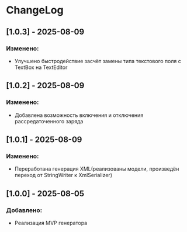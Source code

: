 ﻿# ChangeLog
## [1.0.3] - 2025-08-09
### Изменено:
- Улучшено быстродействие засчёт замены типа текстового поля с TextBox на TextEditor
## [1.0.2] - 2025-08-09
### Изменено:
- Добавлена возможность включения и отключения рассредаточенного заряда
## [1.0.1] - 2025-08-09
### Изменено:
- Переработана генерация XML(реализованы модели, произведён переход от StringWriter к XmlSerializer)
## [1.0.0] - 2025-08-05
### Добавлено:
- Реализация MVP генератора
